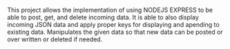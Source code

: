 This project allows the implementation of using NODEJS EXPRESS to be able to post, get, and delete incoming data. It is able to also display incoming JSON data and apply proper keys for displaying and apending to existing data. Manipulates the given data so that new data can be posted or over written or deleted if needed.